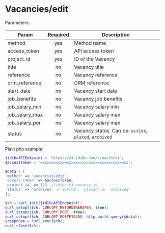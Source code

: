 Vacancies/edit
===

Parameters:

| Param        | Required           | Description  |
| ------------- |:-------------:| -----|
| method      | yes | Method name |
| access_token      | yes | API access token |
| project_id | yes      | ID of the Vacancy |
| title | no      | Vacancy title |
| reference | no      | Vacancy reference |
| crm_reference | no      | CRM reference |
| start_date | no      | Vacancy start date |
| job_benefits | no      | Vacancy job benefits |
| job_salary_min | no      | Vacancy salary min |
| job_salary_max | no      | Vacancy salary max |
| job_salary_per | no      | Vacancy salary max |
| status | no      | Vacancy status. Can be: `active`, `placed`, `archived`  |

Plain php example:
```php
$idibuAPIEndpoint = 'https://v3.idibu.com/c/oauth/v1';
$accessToken = 'xxxxxxxxxxxxxxxxxxxxxxxxxxxxxxxxxxxxxxxx';

$data = [
'method' => 'vacancies/edit',
'access_token' => $accessToken,
'project_id' => 123, //idibu v3 vacancy id
'status' => 'archived' //'active', 'placed' or 'archived'
];

$ch = curl_init($idibuAPIEndpoint);
curl_setopt($ch, CURLOPT_RETURNTRANSFER, true);
curl_setopt($ch, CURLOPT_POST, true);
curl_setopt($ch, CURLOPT_POSTFIELDS, http_build_query($data));
$response = curl_exec($ch);
curl_close($ch);
```
